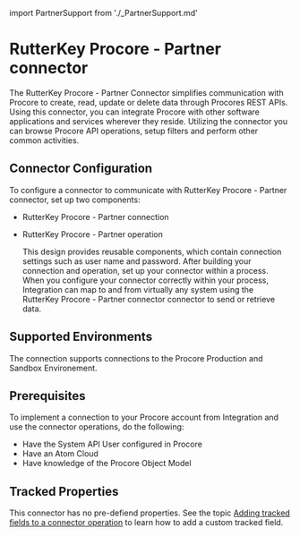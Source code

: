 import PartnerSupport from './_PartnerSupport.md'

# RutterKey Procore - Partner connector

<head>
  <meta name="guidename" content="Integration"/>
  <meta name="context" content="GUID-81f12fcf-0d8a-4538-9af0-41bc61251d1a"/>
</head>

<PartnerSupport />

The RutterKey Procore - Partner Connector simplifies communication with Procore to create, read, update or delete data through Procores REST APIs. Using this connector, you can integrate Procore with other software applications and services wherever they reside. Utilizing the connector you can browse Procore API operations, setup filters and perform other common activities.

## Connector Configuration

To configure a connector to communicate with RutterKey Procore - Partner connector, set up two components:

- RutterKey Procore - Partner connection

- RutterKey Procore - Partner operation

  This design provides reusable components, which contain connection settings such as user name and password. After building your connection and operation, set up your connector within a process. When you configure your connector correctly within your process, Integration can map to and from virtually any system using the RutterKey Procore - Partner connector connector to send or retrieve data.

## Supported Environments

The connection supports connections to the Procore Production and Sandbox Environement.

## Prerequisites

To implement a connection to your Procore account from Integration and use the connector operations, do the following:

- Have the System API User configured in Procore
- Have an Atom Cloud
- Have knowledge of the Procore Object Model

## Tracked Properties

This connector has no pre-defiend properties. See the topic [Adding tracked fields to a connector operation](https://help.boomi.com/csh?topicname=t-atm-Adding_tracked_fields_to_a_connector_operation.html) to learn how to add a custom tracked field.